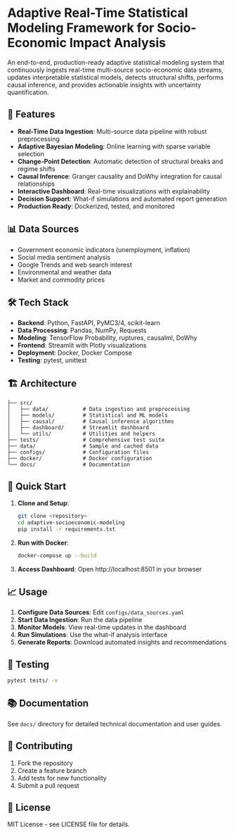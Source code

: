 # Adaptive Real-Time Statistical Modeling Framework for Socio-Economic Impact Analysis

An end-to-end, production-ready adaptive statistical modeling system that continuously ingests real-time multi-source socio-economic data streams, updates interpretable statistical models, detects structural shifts, performs causal inference, and provides actionable insights with uncertainty quantification.

## 🚀 Features

- **Real-Time Data Ingestion**: Multi-source data pipeline with robust preprocessing
- **Adaptive Bayesian Modeling**: Online learning with sparse variable selection
- **Change-Point Detection**: Automatic detection of structural breaks and regime shifts
- **Causal Inference**: Granger causality and DoWhy integration for causal relationships
- **Interactive Dashboard**: Real-time visualizations with explainability
- **Decision Support**: What-if simulations and automated report generation
- **Production Ready**: Dockerized, tested, and monitored

## 📊 Data Sources

- Government economic indicators (unemployment, inflation)
- Social media sentiment analysis
- Google Trends and web search interest
- Environmental and weather data
- Market and commodity prices

## 🛠️ Tech Stack

- **Backend**: Python, FastAPI, PyMC3/4, scikit-learn
- **Data Processing**: Pandas, NumPy, Requests
- **Modeling**: TensorFlow Probability, ruptures, causalml, DoWhy
- **Frontend**: Streamlit with Plotly visualizations
- **Deployment**: Docker, Docker Compose
- **Testing**: pytest, unittest

## 🏗️ Architecture

```
├── src/
│   ├── data/           # Data ingestion and preprocessing
│   ├── models/         # Statistical and ML models
│   ├── causal/         # Causal inference algorithms
│   ├── dashboard/      # Streamlit dashboard
│   └── utils/          # Utilities and helpers
├── tests/              # Comprehensive test suite
├── data/               # Sample and cached data
├── configs/            # Configuration files
├── docker/             # Docker configuration
└── docs/               # Documentation
```

## 🚀 Quick Start

1. **Clone and Setup**:
   ```bash
   git clone <repository>
   cd adaptive-socioeconomic-modeling
   pip install -r requirements.txt
   ```

2. **Run with Docker**:
   ```bash
   docker-compose up --build
   ```

3. **Access Dashboard**:
   Open http://localhost:8501 in your browser

## 📈 Usage

1. **Configure Data Sources**: Edit `configs/data_sources.yaml`
2. **Start Data Ingestion**: Run the data pipeline
3. **Monitor Models**: View real-time updates in the dashboard
4. **Run Simulations**: Use the what-if analysis interface
5. **Generate Reports**: Download automated insights and recommendations

## 🧪 Testing

```bash
pytest tests/ -v
```

## 📚 Documentation

See `docs/` directory for detailed technical documentation and user guides.

## 🤝 Contributing

1. Fork the repository
2. Create a feature branch
3. Add tests for new functionality
4. Submit a pull request

## 📄 License

MIT License - see LICENSE file for details.
